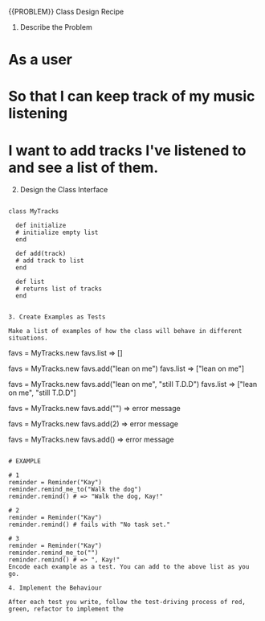 {{PROBLEM}} Class Design Recipe

1. Describe the Problem

# As a user
# So that I can keep track of my music listening
# I want to add tracks I've listened to and see a list of them.

2. Design the Class Interface

```

class MyTracks

  def initialize
  # initialize empty list
  end

  def add(track)
  # add track to list
  end

  def list
  # returns list of tracks
  end


3. Create Examples as Tests

Make a list of examples of how the class will behave in different situations.

```
favs = MyTracks.new
favs.list => []

favs = MyTracks.new
favs.add("lean on me")
favs.list => ["lean on me"]

favs = MyTracks.new
favs.add("lean on me", "still T.D.D")
favs.list => ["lean on me", "still T.D.D"]

favs = MyTracks.new
favs.add("") => error message

favs = MyTracks.new
favs.add(2) => error message

favs = MyTracks.new
favs.add() => error message









```

# EXAMPLE

# 1
reminder = Reminder("Kay")
reminder.remind_me_to("Walk the dog")
reminder.remind() # => "Walk the dog, Kay!"

# 2
reminder = Reminder("Kay")
reminder.remind() # fails with "No task set."

# 3
reminder = Reminder("Kay")
reminder.remind_me_to("")
reminder.remind() # => ", Kay!"
Encode each example as a test. You can add to the above list as you go.

4. Implement the Behaviour

After each test you write, follow the test-driving process of red, green, refactor to implement the